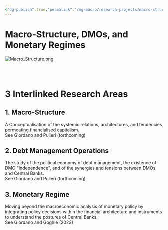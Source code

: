 ```yaml
---
{"dg-publish":true,"permalink":"/mg-macro/research-projects/macro-structures-and-dmo/","tags":["project","research","ongoing"],"created":"2023-12-11T21:42:47.000+00:00","updated":"2023-12-12T18:52:48.844+00:00"}
---
```



# Macro-Structure, DMOs, and Monetary Regimes


![Macro_Structure.png](/img/user/MG%20Macro/Attachments/Macro_Structure.png)


<br />
<br />

# 3 Interlinked Research Areas
## 1. Macro-Structure  
A Conceptualisation of the systemic relations, architectures, and tendencies permeating financialised capitalism.  
See Giordano and Pulieri (forthcoming)  
  
  
## 2. Debt Management Operations  
The study of the political economy of debt management, the existence of DMO "independence", and of the synergies and tensions between DMOs and Central Banks.  
See Giordano and Pulieri (forthcoming)  
  
  
## 3. Monetary Regime  
Moving beyond the macroeconomic analysis of monetary policy by integrating policy decisions within the financial architecture and instruments to understand the postures of Central Banks.  
See Giordano and Goghie (2023)
